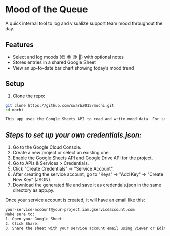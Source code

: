 # Mood of the Queue

A quick internal tool to log and visualize support team mood throughout the day.

## Features

- Select and log moods (😊 😠 😕 🎉) with optional notes
- Stores entries in a shared Google Sheet
- View an up-to-date bar chart showing today’s mood trend

## Setup

1. Clone the repo:

```bash
git clone https://github.com/swarba015/mochi.git
cd mochi

This app uses the Google Sheets API to read and write mood data. For security reasons, the credentials.json file (which contains private API keys) is not included in this repository. You need to create and configure your own to run the app.
```

## *Steps to set up your own credentials.json:*
1. Go to the Google Cloud Console.
2. Create a new project or select an existing one.
3. Enable the Google Sheets API and Google Drive API for the project.
4. Go to APIs & Services > Credentials.
5. Click "Create Credentials" → "Service Account".
6. After creating the service account, go to "Keys" → "Add Key" → "Create New Key" (JSON).
7. Download the generated file and save it as credentials.json in the same directory as app.py.


Once your service account is created, it will have an email like this:
```bash 
your-service-account@your-project.iam.gserviceaccount.com
Make sure to:
1. Open your Google Sheet.
2. Click Share.
3. Share the sheet with your service account email using Viewer or Editor access.

